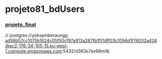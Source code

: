 # projeto81_bdUsers
### [projeto_final](https://projeto-81.herokuapp.com/)

//
postgres://yokxpmberaungg:
ad58b57cc1075b1624c05f50cf97a913a287fb1f17dff03c1056d1f76032a424@ec2-176-34-105-15.eu-west-1.compute.amazonaws.com:5432/d383o7as98mi9j
